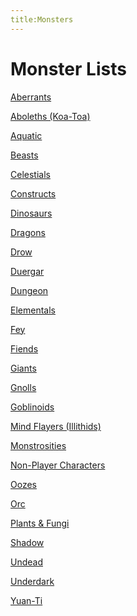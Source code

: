 ```yaml
---
title:Monsters
---
```


# Monster Lists

<a href="/monsters/aberrants/">Aberrants</a>

<a href="/monsters/aboleths/">Aboleths (Koa-Toa)</a>

<a href="/monsters/aquatic/">Aquatic</a>

<a href="/monsters/beasts/">Beasts</a>

<a href="/monsters/celestials/">Celestials</a>

<a href="/monsters/constructs/">Constructs</a>

<a href="/monsters/dinosaurs/">Dinosaurs</a>

<a href="/monsters/dragons/">Dragons</a>

<a href="/monsters/drow/">Drow</a>

<a href="/monsters/duergar/">Duergar</a>

<a href="/monsters/dungeon/">Dungeon</a>

<a href="/monsters/elementals/">Elementals</a>

<a href="/monsters/fey/">Fey</a>

<a href="/monsters/fiends/">Fiends</a>

<a href="/monsters/giants/">Giants</a>

<a href="/monsters/gnolls/">Gnolls</a>

<a href="/monsters/goblins/">Goblinoids</a>

<a href="/monsters/mind-flayers/">Mind Flayers (Illithids)</a>

<a href="/monsters/monstrosities/">Monstrosities</a>

<a href="/monsters/npcs/">Non-Player Characters</a>

<a href="/monsters/oozes/">Oozes</a>

<a href="/monsters/orcs/">Orc</a>

<a href="/monsters/plants/">Plants &amp; Fungi</a>

<a href="/monsters/shadow/">Shadow</a>

<a href="/monsters/undead/">Undead</a>

<a href="/monsters/underdark/">Underdark</a>

<a href="/monsters/yuan-ti/">Yuan-Ti</a>
